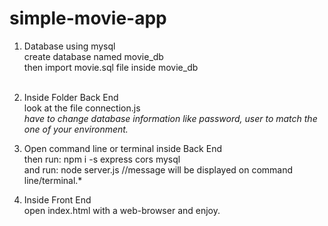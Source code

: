 # simple-movie-app

1. Database using mysql <br />
create database named movie_db <br />
then import movie.sql file inside movie_db <br /><br />

2. Inside Folder Back End <br />
look at the file connection.js <br />
*have to change database information like password, user to match the one of your environment.* <br />

3. Open command line or terminal inside Back End <br />
then run: npm i -s express cors mysql<br />
and run: node server.js  //message will be displayed on command line/terminal.* <br />

4. Inside Front End<br />
open index.html with a web-browser and enjoy.





